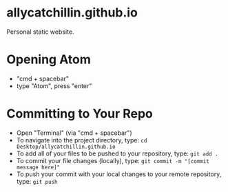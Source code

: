 # allycatchillin.github.io
Personal static website.

# Opening Atom
* "cmd + spacebar"
* type "Atom", press "enter"

# Committing to Your Repo
* Open "Terminal" (via "cmd + spacebar")
* To navigate into the project directory, type:
  `cd Desktop/allycatchillin.github.io`
* To add all of your files to be pushed to your repository, type:
  `git add .`
* To commit your file changes (locally), type:
  `git commit -m "[commit message here]"`
* To push your commit with your local changes to your remote repository, type:
  `git push`
